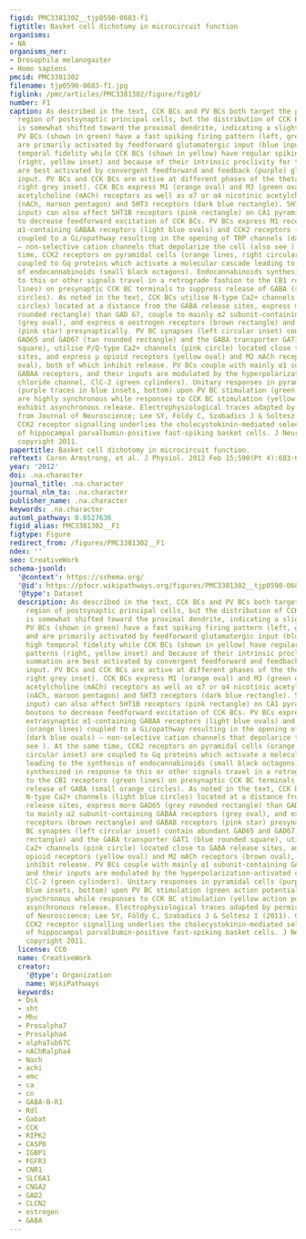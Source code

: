 ```yaml
---
figid: PMC3381302__tjp0590-0683-f1
figtitle: Basket cell dichotomy in microcircuit function
organisms:
- NA
organisms_ner:
- Drosophila melanogaster
- Homo sapiens
pmcid: PMC3381302
filename: tjp0590-0683-f1.jpg
figlink: /pmc/articles/PMC3381302/figure/fig01/
number: F1
caption: As described in the text, CCK BCs and PV BCs both target the perisomatic
  region of postsynaptic principal cells, but the distribution of CCK BC synapses
  is somewhat shifted toward the proximal dendrite, indicating a slight domain specificity.
  PV BCs (shown in green) have a fast spiking firing pattern (left, green inset) and
  are primarily activated by feedforward glutamatergic input (blue inputs) with high
  temporal fidelity while CCK BCs (shown in yellow) have regular spiking firing patterns
  (right, yellow inset) and because of their intrinsic proclivity for temporal summation
  are best activated by convergent feedforward and feedback (purple) glutamatergic
  input. PV BCs and CCK BCs are active at different phases of the theta cycle (upper
  right grey inset). CCK BCs express M1 (orange oval) and M3 (green oval) muscarinic
  acetylcholine (mACh) receptors as well as α7 or α4 nicotinic acetylcholine receptors
  (nACh, maroon pentagon) and 5HT3 receptors (dark blue rectangle). 5HT input (red
  input) can also affect 5HT1B receptors (pink rectangle) on CA1 pyramidal cell boutons
  to decrease feedforward excitation of CCK BCs. PV BCs express M1 receptors, extrasynaptic
  α1-containing GABAA receptors (light blue ovals) and CCK2 receptors (orange lines)
  coupled to a Gi/opathway resulting in the opening of TRP channels (dark blue ovals)
  – non-selective cation channels that depolarize the cell (also see ). At the same
  time, CCK2 receptors on pyramidal cells (orange lines, right circular inset) are
  coupled to Gq proteins which activate a molecular cascade leading to the synthesis
  of endocannabinoids (small black octagons). Endocannabinoids synthesized in response
  to this or other signals travel in a retrograde fashion to the CB1 receptors (green
  lines) on presynaptic CCK BC terminals to suppress release of GABA (small orange
  circles). As noted in the text, CCK BCs utilise N-type Ca2+ channels (light blue
  circles) located at a distance from the GABA release sites, express more GAD65 (grey
  rounded rectangle) than GAD 67, couple to mainly α2 subunit-containing GABAA receptors
  (grey oval), and express α oestrogen receptors (brown rectangle) and GABAB receptors
  (pink star) presynaptically. PV BC synapses (left circular inset) contain abundant
  GAD65 and GAD67 (tan rounded rectangle) and the GABA transporter GAT1 (blue rounded
  square), utilise P/Q-type Ca2+ channels (pink circle) located close to GABA release
  sites, and express μ opioid receptors (yellow oval) and M2 mACh receptors (brown
  oval), both of which inhibit release. PV BCs couple with mainly α1 subunit-containing
  GABAA receptors, and their inputs are modulated by the hyperpolarization-activated
  chloride channel, ClC-2 (green cylinders). Unitary responses in pyramidal cells
  (purple traces in blue insets, bottom) upon PV BC stimulation (green action potentials)
  are highly synchronous while responses to CCK BC stimulation (yellow action potentials)
  exhibit asynchronous release. Electrophysiological traces adapted by permission
  from Journal of Neuroscience; Lee SY, Földy C, Szabadics J & Soltesz I (2011). Cell-type-specific
  CCK2 receptor signalling underlies the cholecystokinin-mediated selective excitation
  of hippocampal parvalbumin-positive fast-spiking basket cells. J Neurosci31,10993–11002,
  copyright 2011.
papertitle: Basket cell dichotomy in microcircuit function.
reftext: Caren Armstrong, et al. J Physiol. 2012 Feb 15;590(Pt 4):683-694.
year: '2012'
doi: .na.character
journal_title: .na.character
journal_nlm_ta: .na.character
publisher_name: .na.character
keywords: .na.character
automl_pathway: 0.6527636
figid_alias: PMC3381302__F1
figtype: Figure
redirect_from: /figures/PMC3381302__F1
ndex: ''
seo: CreativeWork
schema-jsonld:
  '@context': https://schema.org/
  '@id': https://pfocr.wikipathways.org/figures/PMC3381302__tjp0590-0683-f1.html
  '@type': Dataset
  description: As described in the text, CCK BCs and PV BCs both target the perisomatic
    region of postsynaptic principal cells, but the distribution of CCK BC synapses
    is somewhat shifted toward the proximal dendrite, indicating a slight domain specificity.
    PV BCs (shown in green) have a fast spiking firing pattern (left, green inset)
    and are primarily activated by feedforward glutamatergic input (blue inputs) with
    high temporal fidelity while CCK BCs (shown in yellow) have regular spiking firing
    patterns (right, yellow inset) and because of their intrinsic proclivity for temporal
    summation are best activated by convergent feedforward and feedback (purple) glutamatergic
    input. PV BCs and CCK BCs are active at different phases of the theta cycle (upper
    right grey inset). CCK BCs express M1 (orange oval) and M3 (green oval) muscarinic
    acetylcholine (mACh) receptors as well as α7 or α4 nicotinic acetylcholine receptors
    (nACh, maroon pentagon) and 5HT3 receptors (dark blue rectangle). 5HT input (red
    input) can also affect 5HT1B receptors (pink rectangle) on CA1 pyramidal cell
    boutons to decrease feedforward excitation of CCK BCs. PV BCs express M1 receptors,
    extrasynaptic α1-containing GABAA receptors (light blue ovals) and CCK2 receptors
    (orange lines) coupled to a Gi/opathway resulting in the opening of TRP channels
    (dark blue ovals) – non-selective cation channels that depolarize the cell (also
    see ). At the same time, CCK2 receptors on pyramidal cells (orange lines, right
    circular inset) are coupled to Gq proteins which activate a molecular cascade
    leading to the synthesis of endocannabinoids (small black octagons). Endocannabinoids
    synthesized in response to this or other signals travel in a retrograde fashion
    to the CB1 receptors (green lines) on presynaptic CCK BC terminals to suppress
    release of GABA (small orange circles). As noted in the text, CCK BCs utilise
    N-type Ca2+ channels (light blue circles) located at a distance from the GABA
    release sites, express more GAD65 (grey rounded rectangle) than GAD 67, couple
    to mainly α2 subunit-containing GABAA receptors (grey oval), and express α oestrogen
    receptors (brown rectangle) and GABAB receptors (pink star) presynaptically. PV
    BC synapses (left circular inset) contain abundant GAD65 and GAD67 (tan rounded
    rectangle) and the GABA transporter GAT1 (blue rounded square), utilise P/Q-type
    Ca2+ channels (pink circle) located close to GABA release sites, and express μ
    opioid receptors (yellow oval) and M2 mACh receptors (brown oval), both of which
    inhibit release. PV BCs couple with mainly α1 subunit-containing GABAA receptors,
    and their inputs are modulated by the hyperpolarization-activated chloride channel,
    ClC-2 (green cylinders). Unitary responses in pyramidal cells (purple traces in
    blue insets, bottom) upon PV BC stimulation (green action potentials) are highly
    synchronous while responses to CCK BC stimulation (yellow action potentials) exhibit
    asynchronous release. Electrophysiological traces adapted by permission from Journal
    of Neuroscience; Lee SY, Földy C, Szabadics J & Soltesz I (2011). Cell-type-specific
    CCK2 receptor signalling underlies the cholecystokinin-mediated selective excitation
    of hippocampal parvalbumin-positive fast-spiking basket cells. J Neurosci31,10993–11002,
    copyright 2011.
  license: CC0
  name: CreativeWork
  creator:
    '@type': Organization
    name: WikiPathways
  keywords:
  - Dsk
  - sht
  - Mhc
  - Prosalpha7
  - Prosalpha4
  - alphaTub67C
  - nAChRalpha4
  - Nach
  - achi
  - emc
  - ca
  - cn
  - GABA-B-R1
  - Rdl
  - Gabat
  - CCK
  - RIPK2
  - CASP8
  - IGBP1
  - FGFR3
  - CNR1
  - SLC6A1
  - CNGA2
  - GAD2
  - CLCN2
  - estrogen
  - GABA
---
```

